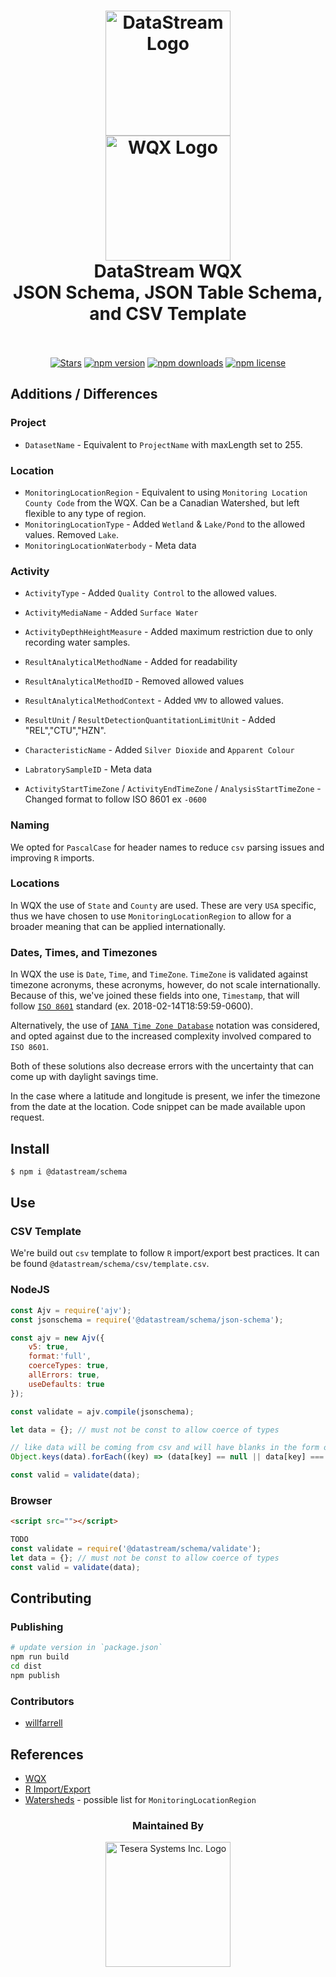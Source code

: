 <h1 align="center">
  <img src="https://raw.githubusercontent.com/gordonfn/datastream-wqx/master/docs/images/datastream.png?token=ABC9POoWo80cE0P25opVHbdsuQnW30g6ks5as_29wA%3D%3D" alt="DataStream Logo" width="200">
  <br/>
  <img src="https://raw.githubusercontent.com/gordonfn/datastream-wqx/master/docs/images/water-quality-exchange.gif?token=ABC9PNs8vDDUB-LYzDfSdeJ4lvH4JccXks5as_4dwA%3D%3D" alt="WQX Logo" width="200">
  <br/>
  DataStream WQX<br />JSON Schema, JSON Table Schema, and CSV Template
  <br/>
  <br/>
</h1>

<p align="center">
  <a href="https://github.com/gordonfn/datastream-wqx"><img src="https://img.shields.io/github/stars/gordonfn/datastream-wqx.svg?style=social&label=Stars" alt="Stars" /></a>
  <a href="https://www.npmjs.com/package/datastream-wqx"><img src="https://img.shields.io/npm/v/datastream-wqx.svg" alt="npm version"></a>
  <a href="https://www.npmjs.com/package/datastream-wqx"><img src="https://img.shields.io/npm/dm/datastream-wqx.svg" alt="npm downloads"></a>
  <a href="https://www.npmjs.com/package/datastream-wqx"><img src="https://img.shields.io/npm/l/datastream-wqx.svg" alt="npm license" /></a>
</p>

## Additions / Differences

### Project
- `DatasetName` - Equivalent to `ProjectName` with maxLength set to 255.

### Location
- `MonitoringLocationRegion` - Equivalent to using `Monitoring Location County Code` from the WQX. Can be a Canadian Watershed, but left flexible to any type of region.
- `MonitoringLocationType` - Added `Wetland` & `Lake/Pond` to the allowed values. Removed `Lake`.
- `MonitoringLocationWaterbody` - Meta data

### Activity
- `ActivityType` - Added `Quality Control` to the allowed values.
- `ActivityMediaName` - Added `Surface Water`

- `ActivityDepthHeightMeasure` - Added maximum restriction due to only recording water samples.
- `ResultAnalyticalMethodName` - Added for readability
- `ResultAnalyticalMethodID` - Removed allowed values
- `ResultAnalyticalMethodContext` - Added `VMV` to allowed values.
- `ResultUnit` / `ResultDetectionQuantitationLimitUnit` - Added "REL","CTU","HZN".
- `CharacteristicName` - Added `Silver Dioxide` and `Apparent Colour`
- `LabratorySampleID` - Meta data

- `ActivityStartTimeZone` / `ActivityEndTimeZone` / `AnalysisStartTimeZone` - Changed format to follow ISO 8601 ex `-0600`


### Naming
We opted for `PascalCase` for header names to reduce `csv` parsing issues and improving `R` imports.

### Locations
In WQX the use of `State` and `County` are used. These are very `USA` specific, thus we have chosen to use `MonitoringLocationRegion` to allow for a broader meaning that can be applied internationally.

### Dates, Times, and Timezones
In WQX the use is `Date`, `Time`, and `TimeZone`. `TimeZone` is validated against timezone acronyms, these acronyms, however, do not scale internationally. Because of this, we've joined these fields into one, `Timestamp`, that will follow [`ISO 8601`](https://en.wikipedia.org/wiki/ISO_8601) standard (ex. 2018-02-14T18:59:59-0600).

Alternatively, the use of [`IANA Time Zone Database`](https://en.wikipedia.org/wiki/List_of_tz_database_time_zones) notation was considered, and opted against due to the increased complexity involved compared to `ISO 8601`.

Both of these solutions also decrease errors with the uncertainty that can come up with daylight savings time.

In the case where a latitude and longitude is present, we infer the timezone from the date at the location. Code snippet can be made available upon request.

## Install
```bash
$ npm i @datastream/schema
```

## Use
### CSV Template
We're build out `csv` template to follow `R` import/export best practices. It can be found `@datastream/schema/csv/template.csv`.

### NodeJS
```javascript
const Ajv = require('ajv');
const jsonschema = require('@datastream/schema/json-schema');

const ajv = new Ajv({
    v5: true,
    format:'full',
    coerceTypes: true,
    allErrors: true,
    useDefaults: true
});

const validate = ajv.compile(jsonschema);

let data = {}; // must not be const to allow coerce of types

// like data will be coming from csv and will have blanks in the form of empty string
Object.keys(data).forEach((key) => (data[key] == null || data[key] === '') && delete data[key]);

const valid = validate(data);
```

### Browser
```html
<script src=""></script>
```
```js
TODO
const validate = require('@datastream/schema/validate');
let data = {}; // must not be const to allow coerce of types
const valid = validate(data);
```

## Contributing

### Publishing
```bash
# update version in `package.json`
npm run build
cd dist
npm publish
```

### Contributors
- [willfarrell](https://github.com/willfarrell)

## References
- [WQX](https://github.com/gordonfn/wqx)
- [R Import/Export](https://cran.r-project.org/doc/manuals/r-release/R-data.html)
- [Watersheds](https://open.canada.ca/data/en/dataset/dc639a40-8893-11e0-96ca-6cf049291510) - possible list for `MonitoringLocationRegion`

<div align="center">
  <h3>Maintained By</h3>
  <a href="https://tesera.com"><img src="https://raw.githubusercontent.com/gordonfn/datastream-wqx/master/docs/images/tesera.png?token=ABC9PPDeMtIvm_7YPZRL69QPAAYSfMW5ks5as_3WwA%3D%3D" alt="Tesera Systems Inc. Logo" width="200"></a>
</div>

